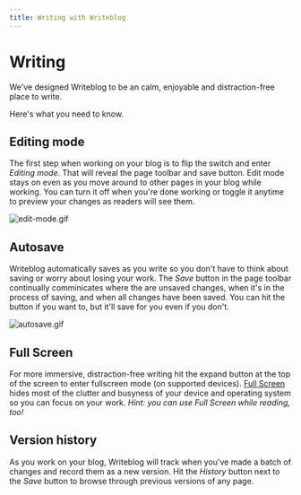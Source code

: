 ```yaml
---
title: Writing with Writeblog
---
```

# Writing

We've designed Writeblog to be an calm, enjoyable and distraction-free place to
write.

Here's what you need to know.

## Editing mode

The first step when working on your blog is to flip the switch and enter
_Editing mode_. That will reveal the page toolbar and save button. Edit mode
stays on even as you move around to other pages in your blog while working. You
can turn it off when you're done working or toggle it anytime to preview your
changes as readers will see them.

 ![edit-mode.gif](/u/edit-mode-ygeCcM.gif)

## Autosave

Writeblog automatically saves as you write so you don't have to think about
saving or worry about losing your work. The _Save_ button in the page toolbar
continually comminicates where the are unsaved changes, when it's in the
process of saving, and when all changes have been saved. You can hit the button
if you want to, but it'll save for you even if you don't.

 ![autosave.gif](/u/autosave-Ssql4X.gif)

## Full Screen

For more immersive, distraction-free writing hit the expand button at the top
of the screen to enter fullscreen mode (on supported devices). [Full
Screen](/2/the-writeblog-manual/170/reading#fullscreen) hides most of the
clutter and busyness of your device and operating system so you can focus on
your work. _Hint: you can use Full Screen while reading, too!_

## Version history

As you work on your blog, Writeblog will track when you've made a batch of
changes and record them as a new version. Hit the _History_ button next to the
_Save_ button to browse through previous versions of any page.
